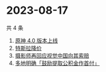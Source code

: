 # 2023-08-17

共 4 条

<!-- BEGIN -->
<!-- 最后更新时间 Thu Aug 17 2023 04:07:05 GMT+0800 (China Standard Time) -->

1. [原神 4.0 版本上线](https://www.zhihu.com/search?q=%E5%8E%9F%E7%A5%9E%204.0%20%E7%89%88%E6%9C%AC%E4%B8%8A%E7%BA%BF)
1. [特斯拉降价](https://www.zhihu.com/search?q=%E7%89%B9%E6%96%AF%E6%8B%89%E9%99%8D%E4%BB%B7)
1. [摄影师再回应视觉中国向其索赔](https://www.zhihu.com/search?q=%E6%91%84%E5%BD%B1%E5%B8%88%E5%86%8D%E5%9B%9E%E5%BA%94%E8%A7%86%E8%A7%89%E4%B8%AD%E5%9B%BD%E5%90%91%E5%85%B6%E7%B4%A2%E8%B5%94)
1. [多地明确「鼓励提取公积金作首付」](https://www.zhihu.com/search?q=%E5%A4%9A%E5%9C%B0%E6%98%8E%E7%A1%AE%E3%80%8C%E9%BC%93%E5%8A%B1%E6%8F%90%E5%8F%96%E5%85%AC%E7%A7%AF%E9%87%91%E4%BD%9C%E9%A6%96%E4%BB%98%E3%80%8D)

<!-- END -->
